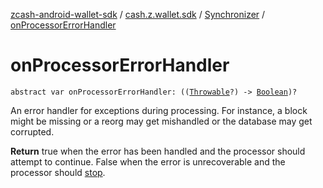 [zcash-android-wallet-sdk](../../index.md) / [cash.z.wallet.sdk](../index.md) / [Synchronizer](index.md) / [onProcessorErrorHandler](./on-processor-error-handler.md)

# onProcessorErrorHandler

`abstract var onProcessorErrorHandler: ((`[`Throwable`](https://kotlinlang.org/api/latest/jvm/stdlib/kotlin/-throwable/index.html)`?) -> `[`Boolean`](https://kotlinlang.org/api/latest/jvm/stdlib/kotlin/-boolean/index.html)`)?`

An error handler for exceptions during processing. For instance, a block might be missing or
a reorg may get mishandled or the database may get corrupted.

**Return**
true when the error has been handled and the processor should attempt to continue.
False when the error is unrecoverable and the processor should [stop](stop.md).

